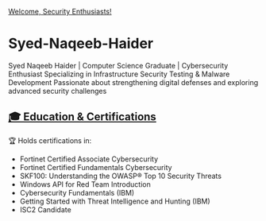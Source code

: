 [Welcome, Security Enthusiasts!](#about-me)
# Syed-Naqeeb-Haider
Syed Naqeeb Haider | Computer Science Graduate | Cybersecurity Enthusiast   Specializing in Infrastructure Security Testing &amp; Malware Development   Passionate about strengthening digital defenses and exploring advanced security challenges

## [🎓 Education & Certifications](#about-me)

🏆 Holds certifications in:

- Fortinet Certified Associate Cybersecurity
- Fortinet Certified Fundamentals Cybersecurity
- SKF100: Understanding the OWASP® Top 10 Security Threats
- Windows API for Red Team Introduction
- Cybersecurity Fundamentals (IBM)
- Getting Started with Threat Intelligence and Hunting (IBM)
- ISC2 Candidate
